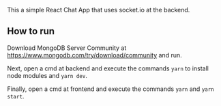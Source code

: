 This a simple React Chat App that uses socket.io at the backend.

## How to run

Download MongoDB Server Community at https://www.mongodb.com/try/download/community
and run.

Next, open a cmd at backend and execute the commands `yarn` to install node modules
and `yarn dev`.

Finally, open a cmd at frontend and execute the commands `yarn` and `yarn start`.